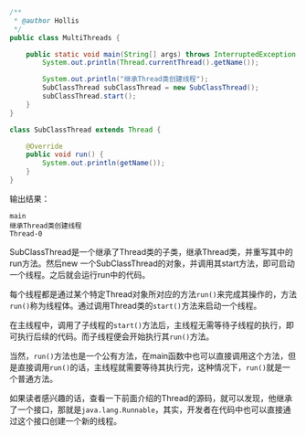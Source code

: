 
```java
/**
 * @author Hollis
 */
public class MultiThreads {

    public static void main(String[] args) throws InterruptedException {
        System.out.println(Thread.currentThread().getName());

        System.out.println("继承Thread类创建线程");
        SubClassThread subClassThread = new SubClassThread();
        subClassThread.start();  
    }
}

class SubClassThread extends Thread {

    @Override
    public void run() {
        System.out.println(getName());
    }
}
```
    

输出结果：

```
main
继承Thread类创建线程
Thread-0
```
    

SubClassThread是一个继承了Thread类的子类，继承Thread类，并重写其中的run方法。然后new 一个SubClassThread的对象，并调用其start方法，即可启动一个线程。之后就会运行run中的代码。

每个线程都是通过某个特定Thread对象所对应的方法`run()`来完成其操作的，方法`run()`称为线程体。通过调用Thread类的`start()`方法来启动一个线程。

在主线程中，调用了子线程的`start()`方法后，主线程无需等待子线程的执行，即可执行后续的代码。而子线程便会开始执行其`run()`方法。

当然，`run()`方法也是一个公有方法，在main函数中也可以直接调用这个方法，但是直接调用`run()`的话，主线程就需要等待其执行完，这种情况下，`run()`就是一个普通方法。

如果读者感兴趣的话，查看一下前面介绍的Thread的源码，就可以发现，他继承了一个接口，那就是`java.lang.Runnable`，其实，开发者在代码中也可以直接通过这个接口创建一个新的线程。
